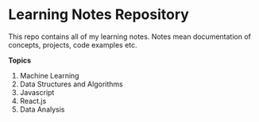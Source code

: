# Learning Notes Repository
This repo contains all of my learning notes. Notes mean documentation of concepts, projects, code examples etc.

**Topics**
1. Machine Learning
2. Data Structures and Algorithms
3. Javascript
4. React.js
5. Data Analysis
